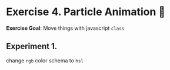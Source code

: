 # Exercise 4. Particle Animation :pencil:

**Exercise Goal**: Move things with javascript `class` 

## Experiment 1. 
change `rgb` color schema to `hsl`

